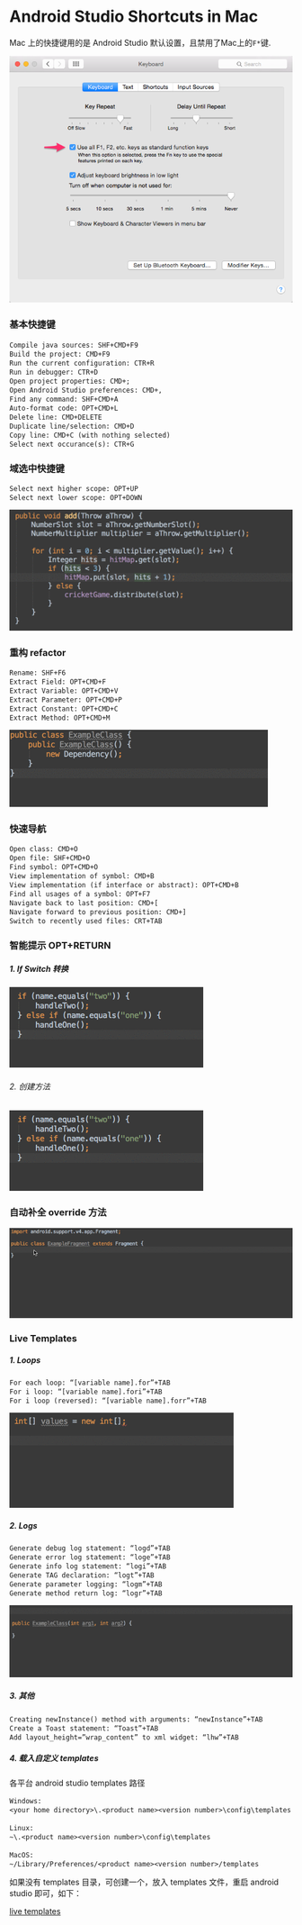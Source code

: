 Android Studio  Shortcuts in Mac
===

Mac 上的快捷键用的是 Android Studio 默认设置，且禁用了Mac上的`F*`键.

![keyboard](img/1.8-keyboard.png)


### 基本快捷键

```
Compile java sources: SHF+CMD+F9
Build the project: CMD+F9
Run the current configuration: CTR+R
Run in debugger: CTR+D
Open project properties: CMD+;
Open Android Studio preferences: CMD+,
Find any command: SHF+CMD+A
Auto-format code: OPT+CMD+L
Delete line: CMD+DELETE
Duplicate line/selection: CMD+D
Copy line: CMD+C (with nothing selected)
Select next occurance(s): CTR+G
```

### 域选中快捷键

```
Select next higher scope: OPT+UP
Select next lower scope: OPT+DOWN
```

![selection](img/1.8-selection.gif)


### 重构 refactor

```
Rename: SHF+F6
Extract Field: OPT+CMD+F
Extract Variable: OPT+CMD+V
Extract Parameter: OPT+CMD+P
Extract Constant: OPT+CMD+C
Extract Method: OPT+CMD+M
```

![extracts](img/1.8-extracts.gif)


### 快速导航

```
Open class: CMD+O
Open file: SHF+CMD+O
Find symbol: OPT+CMD+O
View implementation of symbol: CMD+B
View implementation (if interface or abstract): OPT+CMD+B
Find all usages of a symbol: OPT+F7
Navigate back to last position: CMD+[
Navigate forward to previous position: CMD+]
Switch to recently used files: CRT+TAB
```

### 智能提示 OPT+RETURN

##### 1. If Switch 转换

![ifswitch](img/1.8-ifswitch.gif)

###### 2. 创建方法

![ifswitch](img/1.8-ifswitch.gif)


### 自动补全 override 方法

![oncreate](img/1.8-oncreate.gif)


### Live Templates

##### 1. Loops

```
For each loop: “[variable name].for”+TAB
For i loop: “[variable name].fori”+TAB
For i loop (reversed): “[variable name].forr”+TAB
```

![loops](img/1.8-loops.gif)


##### 2. Logs

```
Generate debug log statement: “logd”+TAB
Generate error log statement: “loge”+TAB
Generate info log statement: “logi”+TAB
Generate TAG declaration: “logt”+TAB
Generate parameter logging: “logm”+TAB
Generate method return log: “logr”+TAB
```

![logging](img/1.8-logging.gif)

##### 3. 其他

```
Creating newInstance() method with arguments: “newInstance”+TAB
Create a Toast statement: “Toast”+TAB
Add layout_height=”wrap_content” to xml widget: “lhw”+TAB
```


##### 4. 载入自定义 templates

各平台 android studio templates 路径

```
Windows:
<your home directory>\.<product name><version number>\config\templates

Linux:
~\.<product name><version number>\config\templates

MacOS:
~/Library/Preferences/<product name><version number>/templates
```
如果没有 templates 目录，可创建一个，放入 templates 文件，重启 android studio 即可，如下：

[live templates](https://github.com/keyboardsurfer/idea-live-templates)
